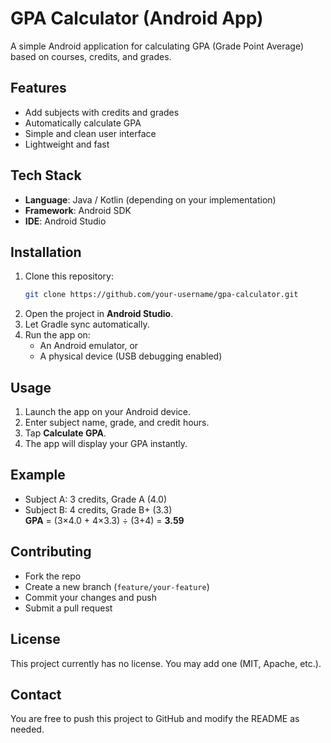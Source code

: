 # GPA Calculator (Android App)

A simple Android application for calculating GPA (Grade Point Average) based on courses, credits, and grades.

## Features
- Add subjects with credits and grades
- Automatically calculate GPA
- Simple and clean user interface
- Lightweight and fast

## Tech Stack
- **Language**: Java / Kotlin (depending on your implementation)
- **Framework**: Android SDK
- **IDE**: Android Studio

## Installation
1. Clone this repository:
   ```bash
   git clone https://github.com/your-username/gpa-calculator.git
   ```
2. Open the project in **Android Studio**.
3. Let Gradle sync automatically.
4. Run the app on:
   - An Android emulator, or  
   - A physical device (USB debugging enabled)

## Usage
1. Launch the app on your Android device.
2. Enter subject name, grade, and credit hours.
3. Tap **Calculate GPA**.
4. The app will display your GPA instantly.

## Example
- Subject A: 3 credits, Grade A (4.0)  
- Subject B: 4 credits, Grade B+ (3.3)  
**GPA** = (3×4.0 + 4×3.3) ÷ (3+4) = **3.59**

## Contributing
- Fork the repo  
- Create a new branch (`feature/your-feature`)  
- Commit your changes and push  
- Submit a pull request  

## License
This project currently has no license. You may add one (MIT, Apache, etc.).

## Contact
You are free to push this project to GitHub and modify the README as needed.
